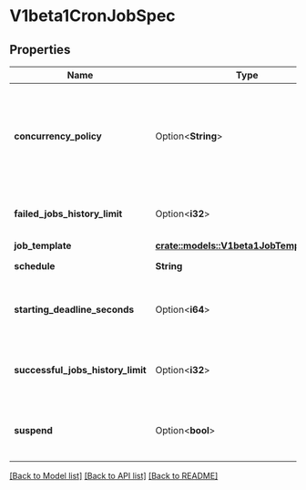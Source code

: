 # V1beta1CronJobSpec

## Properties

Name | Type | Description | Notes
------------ | ------------- | ------------- | -------------
**concurrency_policy** | Option<**String**> | Specifies how to treat concurrent executions of a Job. Valid values are: - \"Allow\" (default): allows CronJobs to run concurrently; - \"Forbid\": forbids concurrent runs, skipping next run if previous run hasn't finished yet; - \"Replace\": cancels currently running job and replaces it with a new one | [optional]
**failed_jobs_history_limit** | Option<**i32**> | The number of failed finished jobs to retain. This is a pointer to distinguish between explicit zero and not specified. Defaults to 1. | [optional]
**job_template** | [**crate::models::V1beta1JobTemplateSpec**](v1beta1.JobTemplateSpec.md) |  | 
**schedule** | **String** | The schedule in Cron format, see https://en.wikipedia.org/wiki/Cron. | 
**starting_deadline_seconds** | Option<**i64**> | Optional deadline in seconds for starting the job if it misses scheduled time for any reason.  Missed jobs executions will be counted as failed ones. | [optional]
**successful_jobs_history_limit** | Option<**i32**> | The number of successful finished jobs to retain. This is a pointer to distinguish between explicit zero and not specified. Defaults to 3. | [optional]
**suspend** | Option<**bool**> | This flag tells the controller to suspend subsequent executions, it does not apply to already started executions.  Defaults to false. | [optional]

[[Back to Model list]](../README.md#documentation-for-models) [[Back to API list]](../README.md#documentation-for-api-endpoints) [[Back to README]](../README.md)


